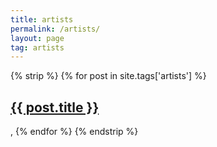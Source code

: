 ```yaml
---
title: artists
permalink: /artists/
layout: page
tag: artists
---
```


{% strip %}
{% for post in site.tags['artists'] %}
<h2><a class="post-link" href="{{ post.url }}">{{ post.title }}</a></h2>,
{% endfor %}
{% endstrip %}
